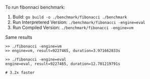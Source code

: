 To run fibonnaci benchmark:

1. Build: `go build -o ./benchmark/fibonacci ./benchmark`
2. Run Interpretered Version: `./benchmark/fibonacci -engine=eval`
3. Run Compiled Version: `./benchmark/fibonacci -engine=vm`

Same results

```
>> ./fibonacci -engine=vm
>> engine=vm, result=9227465, duration=3.971662833s

>> ./fibonacci -engine=eval
engine=eval, result=9227465, duration=12.701219791s

# 3.2x faster
```

